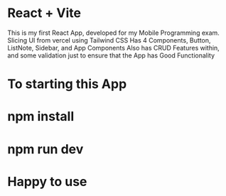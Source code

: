 # React + Vite

This is my first React App, developed for my Mobile Programming exam.
Slicing UI from vercel using Tailwind CSS
Has 4 Components, Button, ListNote, Sidebar, and App Components
Also has CRUD Features within, and some validation just to ensure that the App has Good Functionality

# To starting this App
# npm install
# npm run dev
# Happy to use
